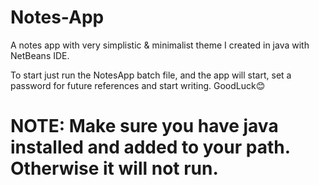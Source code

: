 # Notes-App
A notes app with very simplistic &amp; minimalist theme I created in java with NetBeans IDE.

To start just run the NotesApp batch file, and the app will start, set a password for future references and start writing. GoodLuck😊

<h1>NOTE: Make sure you have java installed and added to your path. Otherwise it will not run.</h1>
